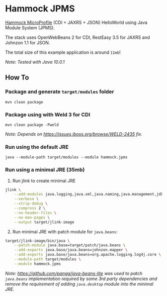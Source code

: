 # Hammock JPMS

[Hammock MicroProfile](https://github.com/hammock-project/hammock) (CDI + JAXRS + JSON) HelloWorld using Java Module System (JPMS).

The stack uses OpenWebBeans 2 for CDI, RestEasy 3.5 for JAXRS and Johnzon 1.1 for JSON.

The total size of this example application is around `11mb`!

_Note: Tested with Java 10.0.1_

## How To

### Package and generate `target/modules` folder

`mvn clean package`

### Package using with Weld 3 for CDI

`mvn clean package -Pweld`

_Note: Depends on https://issues.jboss.org/browse/WELD-2435 fix._

### Run using the default JRE

`java --module-path target/modules --module hammock.jpms`

### Run using a minimal JRE (35mb)

1. Run jlink to create minimal JRE

```bash
jlink \
	--add-modules java.logging,java.xml,java.naming,java.management,jdk.unsupported \
	--verbose \
	--strip-debug \
	--compress 2 \
	--no-header-files \
	--no-man-pages \
	--output target/jlink-image
```

2. Run minimal JRE with patch module for `java.beans`:

```bash
target/jlink-image/bin/java \
    --patch-module java.base=target/patch/java.beans \
    --add-exports java.base/java.beans=johnzon.mapper \
    --add-exports java.base/java.beans=org.apache.logging.log4j.core \
    --module-path target/modules \
    --module hammock.jpms
```

_Note: https://github.com/panga/java-beans-lite was used to patch `java.beans` implementation required by some 3rd party dependencies and remove the requirement of adding `java.desktop` module into the minimal JRE._